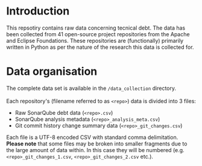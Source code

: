 <h1>Introduction</h1>
This repsotiry contains raw data concerning tecnical debt. The data has been collected from 41 open-source project repositories from the Apache and Eclipse Foundations. These repositories are (functionally) primarily written in Python as per the nature of the research this data is collected for.

<h1>Data organisation</h1>
The complete data set is available in the <code>/data_collection</code> directory.
<br><br>
Each repository's (filename referred to as <code>&lt;repo&gt;</code>) data is divided into 3 files:
<ul>
  <li>Raw SonarQube debt data (<code>&lt;repo&gt;.csv</code>)</li>
  <li>SonarQube analysis metadata (<code>&lt;repo&gt;_analysis_meta.csv</code>)</li>
  <li>Git commit history change summary data (<code>&lt;repo&gt;_git_changes.csv</code>)</li>
</ul>
Each file is a UTF-8 encoded CSV with standard comma delimitation. <strong>Please note</strong> that some files may be broken into smaller fragments due to the large amount of data within. In this case they will be numbered (e.g. <code>&lt;repo&gt;_git_changes_1.csv</code>, <code>&lt;repo&gt;_git_changes_2.csv</code> etc.). 

